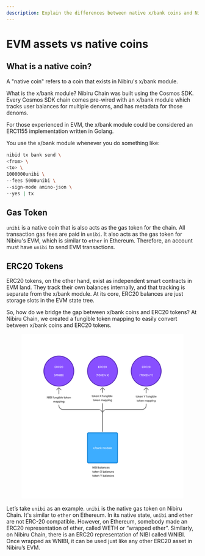 ```yaml
---
description: Explain the differences between native x/bank coins and Nibiru EVM assets
---
```


# EVM assets vs native coins

## What is a native coin?

A "native coin" refers to a coin that exists in Nibiru's x/bank module.

What is the x/bank module? Nibiru Chain was built using the Cosmos SDK. Every Cosmos SDK chain comes pre-wired with an x/bank module which tracks user balances for multiple denoms, and has metadata for those denoms.

For those experienced in EVM, the x/bank module could be considered an ERC1155 implementation written in Golang.

You use the x/bank module whenever you do something like:

```bash
nibid tx bank send \
<from> \
<to> \
1000000unibi \
--fees 5000unibi \
--sign-mode amino-json \
--yes | tx
```

## Gas Token

`unibi` is a native coin that is also acts as the gas token for the chain. All transaction gas fees are paid in `unibi`. It also acts as the gas token for Nibiru's EVM, which is similar to `ether` in Ethereum. Therefore, an account must have `unibi` to send EVM transactions.&#x20;

## ERC20 Tokens

ERC20 tokens, on the other hand, exist as independent smart contracts in EVM land. They track their own balances internally, and that tracking is separate from the x/bank module. At its core, ERC20 balances are just storage slots in the EVM state tree.

So, how do we bridge the gap between x/bank coins and ERC20 tokens? At Nibiru Chain, we created a fungible token mapping to easily convert between x/bank coins and ERC20 tokens.

<figure><img src="../.gitbook/assets/bank coins (1).jpg" alt=""><figcaption></figcaption></figure>

Let’s take `unibi` as an example. `unibi` is the native gas token on Nibiru Chain. It's similar to `ether` on Ethereum. In its native state, `unibi` and `ether` are not ERC-20 compatible. However, on Ethereum, somebody made an ERC20 representation of ether, called WETH or “wrapped ether”. Similarly, on Nibiru Chain, there is an ERC20 representation of NIBI called WNIBI. Once wrapped as WNIBI, it can be used just like any other ERC20 asset in Nibiru’s EVM.
